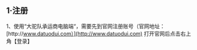 ## **1·注册**

1、使用“大驼队承运商电脑端“，需要先到官网注册账号（官网地址：[http:\/\/www.datuodui.com）](http://www.datuodui.com) 打开官网后点击右上角【登录】

